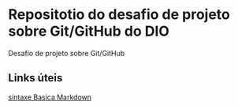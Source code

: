 # Repositotio do desafio de projeto  sobre Git/GitHub do DIO
Desafio de projeto sobre Git/GitHub 

## Links úteis
[sintaxe Basica Markdown](http://www.markdownguide.org/basic-syntax/)
